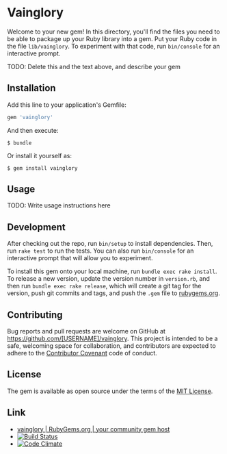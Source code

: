 # Vainglory

Welcome to your new gem! In this directory, you'll find the files you need to be able to package up your Ruby library into a gem. Put your Ruby code in the file `lib/vainglory`. To experiment with that code, run `bin/console` for an interactive prompt.

TODO: Delete this and the text above, and describe your gem

## Installation

Add this line to your application's Gemfile:

```ruby
gem 'vainglory'
```

And then execute:

    $ bundle

Or install it yourself as:

    $ gem install vainglory

## Usage

TODO: Write usage instructions here

## Development

After checking out the repo, run `bin/setup` to install dependencies. Then, run `rake test` to run the tests. You can also run `bin/console` for an interactive prompt that will allow you to experiment.

To install this gem onto your local machine, run `bundle exec rake install`. To release a new version, update the version number in `version.rb`, and then run `bundle exec rake release`, which will create a git tag for the version, push git commits and tags, and push the `.gem` file to [rubygems.org](https://rubygems.org).

## Contributing

Bug reports and pull requests are welcome on GitHub at https://github.com/[USERNAME]/vainglory. This project is intended to be a safe, welcoming space for collaboration, and contributors are expected to adhere to the [Contributor Covenant](contributor-covenant.org) code of conduct.


## License

The gem is available as open source under the terms of the [MIT License](http://opensource.org/licenses/MIT).

## Link

* [vainglory | RubyGems.org | your community gem host](https://rubygems.org/gems/vainglory)
* [![Build Status](https://travis-ci.org/matthew70/vainglory.svg?branch=master)](https://travis-ci.org/matthew70/vainglory)
* [![Code Climate](https://codeclimate.com/github/matthew70/vainglory/badges/gpa.svg)](https://codeclimate.com/github/matthew70/vainglory)
